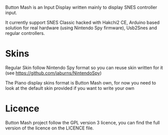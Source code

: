 Button Mash is an Input Display written mainly to display SNES controller input.

It currently support SNES Classic hacked with Hakchi2 CE, Arduino based solution for real hardware (using Nintendo Spy firmware), Usb2Snes and regular controllers.

# Skins

Regular Skin follow Nintendo Spy format so you can reuse skin written for it (see https://github.com/jaburns/NintendoSpy)

The Piano display skins format is Button Mash own, for now you need to look at the default skin provided if you want to write your own

# Licence

Button Mash project follow the GPL version 3 licence, you can find the full version of the licence on the LICENCE file.
